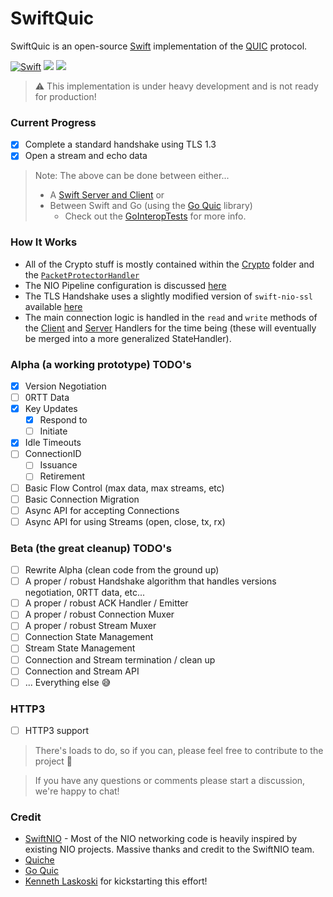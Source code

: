 # SwiftQuic
SwiftQuic is an open-source [Swift] implementation of the [QUIC] protocol.

[![Swift](https://github.com/swift-quic/swift-quic/actions/workflows/swift.yml/badge.svg)](https://github.com/swift-quic/swift-quic/actions/workflows/swift.yml)
[![](https://img.shields.io/endpoint?url=https%3A%2F%2Fswiftpackageindex.com%2Fapi%2Fpackages%2Fswift-quic%2Fswift-quic%2Fbadge%3Ftype%3Dswift-versions)](https://swiftpackageindex.com/swift-quic/swift-quic)
[![](https://img.shields.io/endpoint?url=https%3A%2F%2Fswiftpackageindex.com%2Fapi%2Fpackages%2Fswift-quic%2Fswift-quic%2Fbadge%3Ftype%3Dplatforms)](https://swiftpackageindex.com/swift-quic/swift-quic)

> ⚠️  This implementation is under heavy development and is not ready for production!

### Current Progress
- [x] Complete a standard handshake using TLS 1.3
- [x] Open a stream and echo data
> Note: The above can be done between either...
>    - A [Swift Server and Client](https://github.com/swift-quic/swift-quic/tree/develop/Tests/QuicTests/NIOTests/HandshakeTests.swift) or
>    - Between Swift and Go (using the [Go Quic](https://github.com/quic-go/quic-go) library)
>        - Check out the [GoInteropTests](https://github.com/swift-quic/swift-quic/tree/develop/Tests/QuicTests/NIOTests/GoInteropTests) for more info.

### How It Works
- All of the Crypto stuff is mostly contained within the [Crypto](https://github.com/swift-quic/swift-quic/tree/develop/Sources/Quic/Crypto) folder and the [`PacketProtectorHandler`](https://github.com/swift-quic/swift-quic/blob/develop/Sources/Quic/NIO/Connection/Handlers/PacketProtectorHandler.swift)
- The NIO Pipeline configuration is discussed [here](https://github.com/swift-quic/swift-quic/discussions/6)
- The TLS Handshake uses a slightly modified version of `swift-nio-ssl` available [here](https://github.com/btoms20/swift-nio-ssl)
- The main connection logic is handled in the `read` and `write` methods of the [Client](https://github.com/swift-quic/swift-quic/blob/develop/Sources/Quic/NIO/Connection/Handlers/ClientHandler.swift) and [Server](https://github.com/swift-quic/swift-quic/blob/develop/Sources/Quic/NIO/Connection/Handlers/ServerHandler.swift) Handlers for the time being (these will eventually be merged into a more generalized StateHandler). 

### Alpha (a working prototype) TODO's
- [x] Version Negotiation
- [ ] 0RTT Data
- [x] Key Updates 
    - [x] Respond to
    - [ ] Initiate
- [x] Idle Timeouts
- [ ] ConnectionID 
    - [ ] Issuance
    - [ ] Retirement
- [ ] Basic Flow Control (max data, max streams, etc)
- [ ] Basic Connection Migration
- [ ] Async API for accepting Connections
- [ ] Async API for using Streams (open, close, tx, rx)

### Beta (the great cleanup) TODO's
- [ ] Rewrite Alpha (clean code from the ground up)
- [ ] A proper / robust Handshake algorithm that handles versions negotiation, 0RTT data, etc...
- [ ] A proper / robust ACK Handler / Emitter
- [ ] A proper / robust Connection Muxer
- [ ] A proper / robust Stream Muxer
- [ ] Connection State Management
- [ ] Stream State Management
- [ ] Connection and Stream termination / clean up
- [ ] Connection and Stream API
- [ ] ... Everything else 😅

### HTTP3
- [ ] HTTP3 support

> There's loads to do, so if you can, please feel free to contribute to the project 🤝

> If you have any questions or comments please start a discussion, we're happy to chat!

### Credit
- [SwiftNIO](https://github.com/apple/swift-nio) - Most of the NIO networking code is heavily inspired by existing NIO projects. Massive thanks and credit to the SwiftNIO team.
- [Quiche](https://github.com/cloudflare/quiche/tree/master)
- [Go Quic](https://github.com/quic-go/quic-go)
- [Kenneth Laskoski](https://github.com/kennethlaskoski) for kickstarting this effort!

[QUIC]: https://www.rfc-editor.org/info/rfc9000
[Swift]: https://www.swift.org/about

